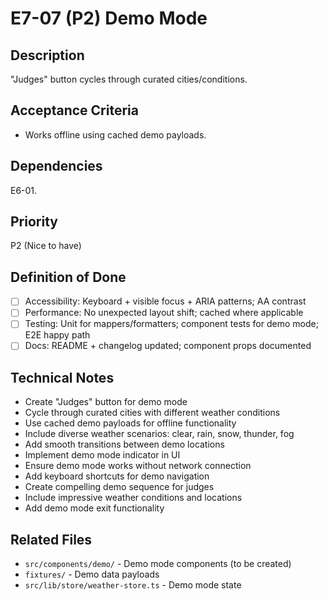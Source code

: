 # E7-07 (P2) Demo Mode

## Description
"Judges" button cycles through curated cities/conditions.

## Acceptance Criteria

* Works offline using cached demo payloads.

## Dependencies
E6-01.

## Priority
P2 (Nice to have)

## Definition of Done
- [ ] Accessibility: Keyboard + visible focus + ARIA patterns; AA contrast
- [ ] Performance: No unexpected layout shift; cached where applicable
- [ ] Testing: Unit for mappers/formatters; component tests for demo mode; E2E happy path
- [ ] Docs: README + changelog updated; component props documented

## Technical Notes
- Create "Judges" button for demo mode
- Cycle through curated cities with different weather conditions
- Use cached demo payloads for offline functionality
- Include diverse weather scenarios: clear, rain, snow, thunder, fog
- Add smooth transitions between demo locations
- Implement demo mode indicator in UI
- Ensure demo mode works without network connection
- Add keyboard shortcuts for demo navigation
- Create compelling demo sequence for judges
- Include impressive weather conditions and locations
- Add demo mode exit functionality

## Related Files
- `src/components/demo/` - Demo mode components (to be created)
- `fixtures/` - Demo data payloads
- `src/lib/store/weather-store.ts` - Demo mode state
